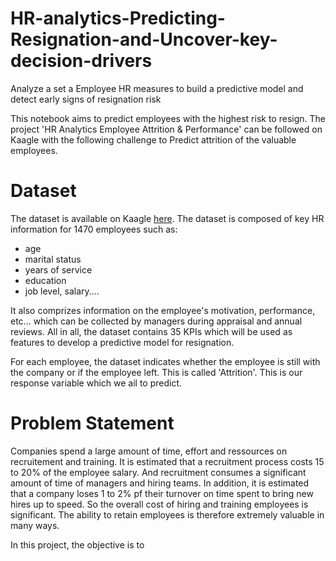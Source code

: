 # HR-analytics-Predicting-Resignation-and-Uncover-key-decision-drivers
Analyze a set a Employee HR measures to build a predictive model and detect early signs of resignation risk


This notebook aims to predict employees with the highest risk to resign. The project 'HR Analytics Employee Attrition & Performance' can be followed on Kaagle with the following challenge to Predict attrition of the valuable employees.

# Dataset
The dataset is available on Kaagle [here](https://www.kaggle.com/pavansubhasht/ibm-hr-analytics-attrition-dataset). The dataset is composed of key HR information for 1470 employees such as:
- age
- marital status
- years of service
- education
- job level, salary....

It also comprizes information on the employee's motivation, performance, etc... which can be collected by managers during appraisal and annual reviews.
All in all, the dataset contains 35 KPIs which will be used as features to develop a predictive model for resignation.

For each employee, the dataset indicates whether the employee is still with the company or if the employee left. This is called 'Attrition'. This is our response variable which we ail to predict.

# Problem Statement
Companies spend a large amount of time, effort and ressources on recruitement and training. It is estimated that a recruitment process costs 15 to 20% of the employee salary. And recruitment consumes a significant amount of time of managers and hiring teams. In addition, it is estimated that a company loses 1 to 2% pf their turnover on time spent to bring new hires up to speed. So the overall cost of hiring and training employees is significant. The ability to retain employees is therefore extremely valuable in many ways.

In this project, the objective is to 
